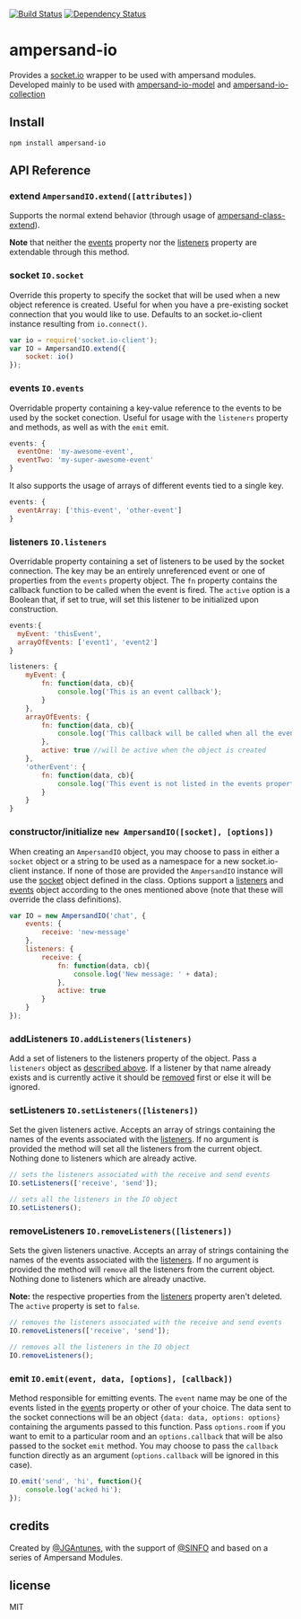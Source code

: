 [![Build Status](https://travis-ci.org/sinfo/ampersand-io.svg?branch=master)](https://travis-ci.org/sinfo/ampersand-io)
[![Dependency Status](https://david-dm.org/sinfo/ampersand-io.svg)](https://david-dm.org/sinfo/ampersand-io)

ampersand-io
============

Provides a [socket.io](http://socket.io) wrapper to be used with ampersand modules. Developed mainly to be used with [ampersand-io-model](https://github.com/sinfo/ampersand-io-model) and [ampersand-io-collection](https://github.com/sinfo/ampersand-io-collection)


## Install

```
npm install ampersand-io
```

## API Reference

### extend `AmpersandIO.extend([attributes])`

Supports the normal extend behavior (through usage of [ampersand-class-extend](https://github.com/ampersandjs/ampersand-class-extend)).

**Note** that neither the [events](#events-ioevents) property nor the [listeners](#listeners-iolisteners) property are extendable through this method.

### socket `IO.socket`

Override this property to specify the socket that will be used when a new object reference is created. Useful for when you have a pre-existing socket connection that you would like to use. Defaults to an socket.io-client instance resulting from `io.connect()`.

```javascript
var io = require('socket.io-client');
var IO = AmpersandIO.extend({
    socket: io()
});
```

### events `IO.events`

Overridable property containing a key-value reference to the events to be used by the socket conection. Useful for usage with the `listeners` property and methods, as well as with the `emit` emit.

```javascript
events: {
  eventOne: 'my-awesome-event',
  eventTwo: 'my-super-awesome-event'
}
```

It also supports the usage of arrays of different events tied to a single key.

```javascript
events: {
  eventArray: ['this-event', 'other-event']
}
```

### listeners `IO.listeners`

Overridable property containing a set of listeners to be used by the socket connection. The key may be an entirely unreferenced event or one of properties from the `events` property object. The `fn` property contains the callback function to be called when the event is fired. The `active` option is a Boolean that, if set to true, will set this listener to be initialized upon construction.

```javascript
events:{
  myEvent: 'thisEvent',
  arrayOfEvents: ['event1', 'event2']
}

listeners: {
	myEvent: {
		fn: function(data, cb){
			console.log('This is an event callback');
		}
	},
	arrayOfEvents: {
		fn: function(data, cb){
			console.log('This callback will be called when all the events of arrayOfEvents are fired');
		},
		active: true //will be active when the object is created
	},
	'otherEvent': {
		fn: function(data, cb){
			console.log('This event is not listed in the events property');
		}
	}
}
```

### constructor/initialize `new AmpersandIO([socket], [options])`

When creating an `AmpersandIO` object, you may choose to pass in either a `socket` object or a string to be used as a namespace for a new socket.io-client instance. If none of those are provided the `AmpersandIO` instance will use the [socket](#socket-iosocket) object defined in the class. Options support a [listeners](#listeners-iolisteners) and [events](#events-ioevents) object according to the ones mentioned above (note that these will override the class definitions). 

```javascript
var IO = new AmpersandIO('chat', {
	events: {
		receive: 'new-message'
	},
	listeners: {
		receive: {
			fn: function(data, cb){
				console.log('New message: ' + data);
			},
			active: true
		}	
	}
});
```

### addListeners `IO.addListeners(listeners)`

Add a set of listeners to the listeners property of the object. Pass a `listeners` object as [described above](#listeners-iolisteners). If a listener by that name already exists and is currently active it should be [removed](#removelisteners-ioremovelistenerslisteners) first or else it will be ignored.

### setListeners `IO.setListeners([listeners])`

Set the given listeners active. Accepts an array of strings containing the names of the events associated with the [listeners](#listeners-iolisteners). If no argument is provided the method will set all the listeners from the current object. Nothing done to listeners which are already active.

```javascript
// sets the listeners associated with the receive and send events
IO.setListeners(['receive', 'send']);

// sets all the listeners in the IO object
IO.setListeners();
```

### removeListeners `IO.removeListeners([listeners])`

Sets the given listeners unactive. Accepts an array of strings containing the names of the events associated with the [listeners](#listeners-iolisteners). If no argument is provided the method will `remove` all the listeners from the current object. Nothing done to listeners which are already unactive.

**Note:** the respective properties from the [listeners](#listeners-iolisteners) property aren't deleted. The `active` property is set to `false`.

```javascript
// removes the listeners associated with the receive and send events
IO.removeListeners(['receive', 'send']);

// removes all the listeners in the IO object
IO.removeListeners();
```

### emit `IO.emit(event, data, [options], [callback])`

Method responsible for emitting events. The `event` name may be one of the events listed in the [events](#events-ioevents) property or other of your choice. The data sent to the socket connections will be an object `{data: data, options: options}` containing the arguments passed to this function. Pass `options.room` if you want to emit to a particular room and an `options.callback` that will be also passed to the socket `emit` method. You may choose to pass the `callback` function directly as an argument (`options.callback` will be ignored in this case).

```javascript
IO.emit('send', 'hi', function(){
	console.log('acked hi');
});
```

## credits

Created by [@JGAntunes](http://github.com/JGAntunes), with the support of [@SINFO](http://github.com/sinfo) and based on a series of Ampersand Modules.


## license

MIT
